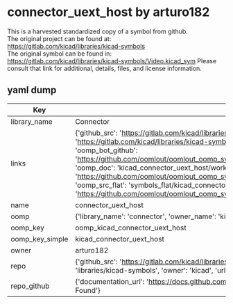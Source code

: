 # connector_uext_host by arturo182  
This is a harvested standardized copy of a symbol from github.  
The original project can be found at:  
https://gitlab.com/kicad/libraries/kicad-symbols  
The original symbol can be found in:
https://gitlab.com/kicad/libraries/kicad-symbols/Video.kicad_sym
Please consult that link for additional, details, files, and license information.  
## yaml dump  
| Key | Value |  
| --- | --- |  
| library_name | Connector |  
| links | {'github_src': 'https://gitlab.com/kicad/libraries/kicad-symbols/Video.kicad_sym', 'github_src_repo': 'https://gitlab.com/kicad/libraries/kicad-symbols', 'oomp_bot': 'kicad_connector_uext_host/working', 'oomp_bot_github': 'https://github.com/oomlout/oomlout_oomp_symbol_bot/tree/main/kicad_connector_uext_host/working', 'oomp_doc': 'kicad_connector_uext_host/working', 'oomp_doc_github': 'https://github.com/oomlout/oomlout_oomp_symbol_doc/tree/main/kicad_connector_uext_host/working', 'oomp_src_flat': 'symbols_flat/kicad_connector_uext_host/working', 'oomp_src_flat_github': 'https://github.com/oomlout/oomlout_oomp_symbol_src/tree/main/kicad_connector_uext_host/working'} |  
| name | connector_uext_host |  
| oomp | {'library_name': 'connector', 'owner_name': 'kicad', 'symbol_name': 'connector_uext_host'} |  
| oomp_key | oomp_kicad_connector_uext_host |  
| oomp_key_simple | kicad_connector_uext_host |  
| owner | arturo182 |  
| repo | {'github_src': 'https://gitlab.com/kicad/libraries/kicad-symbols/Video.kicad_sym', 'name': 'libraries/kicad-symbols', 'owner': 'kicad', 'url': 'https://gitlab.com/kicad/libraries/kicad-symbols'} |  
| repo_github | {'documentation_url': 'https://docs.github.com/rest/repos/repos#get-a-repository', 'message': 'Not Found'} |  

